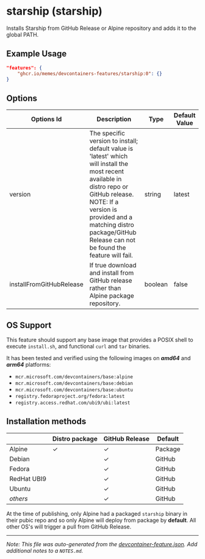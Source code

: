 
# starship (starship)

Installs Starship from GitHub Release or Alpine repository and adds it to the global PATH.

## Example Usage

```json
"features": {
    "ghcr.io/memes/devcontainers-features/starship:0": {}
}
```

## Options

| Options Id | Description | Type | Default Value |
|-----|-----|-----|-----|
| version | The specific version to install; default value is 'latest' which will install the most recent available in distro repo or GitHub release. NOTE: If a version is provided and a matching distro package/GitHub Release can not be found the feature will fail. | string | latest |
| installFromGitHubRelease | If true download and install from GitHub release rather than Alpine package repository. | boolean | false |

<!-- markdownlint-disable MD041 -->
## OS Support

This feature should support any base image that provides a POSIX shell to execute `install.sh`, and functional `curl` and `tar` binaries.

It has been tested and verified using the following images on ***amd64*** and ***arm64*** platforms:

* `mcr.microsoft.com/devcontainers/base:alpine`
* `mcr.microsoft.com/devcontainers/base:debian`
* `mcr.microsoft.com/devcontainers/base:ubuntu`
* `registry.fedoraproject.org/fedora:latest`
* `registry.access.redhat.com/ubi9/ubi:latest`

## Installation methods

| |Distro package|GitHub Release|Default|
|-|----|--------------|-------|
|Alpine| &check; | &check; | Package |
|Debian| | &check; | GitHub |
|Fedora| | &check; | GitHub |
|RedHat UBI9| | &check; | GitHub |
|Ubuntu| | &check; | GitHub |
|*others*| | &check; | GitHub |

At the time of publishing, only Alpine had a packaged `starship` binary in their pubic repo and so only Alpine will
deploy from package by **default**. All other OS's will trigger a pull from GitHub Release.


---

_Note: This file was auto-generated from the [devcontainer-feature.json](devcontainer-feature.json).  Add additional notes to a `NOTES.md`._
